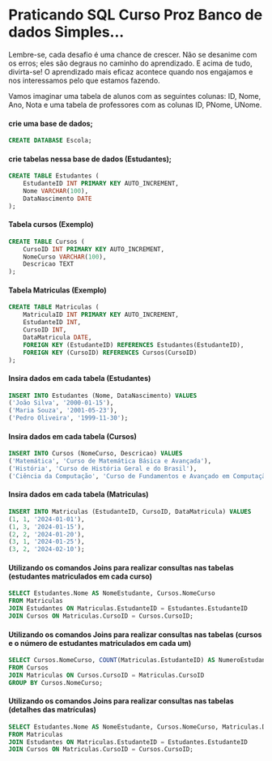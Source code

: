 # Praticando SQL Curso Proz Banco de dados Simples...

Lembre-se, cada desafio é uma chance de crescer. Não se desanime com os erros; eles são degraus no caminho do aprendizado. E acima de tudo, divirta-se! 
O aprendizado mais eficaz acontece quando nos engajamos e nos interessamos pelo que estamos fazendo.

 Vamos imaginar uma tabela de alunos com as seguintes colunas: ID, Nome, Ano, Nota e uma tabela de professores com as colunas ID, PNome, UNome.

#### crie uma base de dados;
```sql
CREATE DATABASE Escola;

```

#### crie tabelas nessa base de dados (Estudantes);
```sql
CREATE TABLE Estudantes (
    EstudanteID INT PRIMARY KEY AUTO_INCREMENT,
    Nome VARCHAR(100),
    DataNascimento DATE
);

```
#### Tabela cursos (Exemplo)
```sql
CREATE TABLE Cursos (
    CursoID INT PRIMARY KEY AUTO_INCREMENT,
    NomeCurso VARCHAR(100),
    Descricao TEXT
);
```

#### Tabela Matriculas (Exemplo)
```sql
CREATE TABLE Matriculas (
    MatriculaID INT PRIMARY KEY AUTO_INCREMENT,
    EstudanteID INT,
    CursoID INT,
    DataMatricula DATE,
    FOREIGN KEY (EstudanteID) REFERENCES Estudantes(EstudanteID),
    FOREIGN KEY (CursoID) REFERENCES Cursos(CursoID)
);
```

#### Insira dados em cada tabela (Estudantes)
```sql
INSERT INTO Estudantes (Nome, DataNascimento) VALUES
('João Silva', '2000-01-15'),
('Maria Souza', '2001-05-23'),
('Pedro Oliveira', '1999-11-30');
```

#### Insira dados em cada tabela (Cursos)
```sql
INSERT INTO Cursos (NomeCurso, Descricao) VALUES
('Matemática', 'Curso de Matemática Básica e Avançada'),
('História', 'Curso de História Geral e do Brasil'),
('Ciência da Computação', 'Curso de Fundamentos e Avançado em Computação');
```

#### Insira dados em cada tabela (Matriculas)
```sql
INSERT INTO Matriculas (EstudanteID, CursoID, DataMatricula) VALUES
(1, 1, '2024-01-01'),
(1, 3, '2024-01-15'),
(2, 2, '2024-01-20'),
(3, 1, '2024-01-25'),
(3, 2, '2024-02-10');
```

#### Utilizando os comandos Joins para realizar consultas nas tabelas (estudantes matriculados em cada curso)
```sql
SELECT Estudantes.Nome AS NomeEstudante, Cursos.NomeCurso
FROM Matriculas
JOIN Estudantes ON Matriculas.EstudanteID = Estudantes.EstudanteID
JOIN Cursos ON Matriculas.CursoID = Cursos.CursoID;
```

#### Utilizando os comandos Joins para realizar consultas nas tabelas (cursos e o número de estudantes matriculados em cada um)
```sql
SELECT Cursos.NomeCurso, COUNT(Matriculas.EstudanteID) AS NumeroEstudantes
FROM Cursos
JOIN Matriculas ON Cursos.CursoID = Matriculas.CursoID
GROUP BY Cursos.NomeCurso;
```

#### Utilizando os comandos Joins para realizar consultas nas tabelas (detalhes das matrículas)
```sql
SELECT Estudantes.Nome AS NomeEstudante, Cursos.NomeCurso, Matriculas.DataMatricula
FROM Matriculas
JOIN Estudantes ON Matriculas.EstudanteID = Estudantes.EstudanteID
JOIN Cursos ON Matriculas.CursoID = Cursos.CursoID;
```
